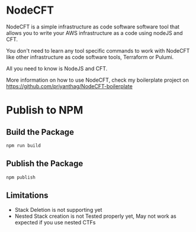 # NodeCFT
NodeCFT is a simple infrastructure as code software software tool that allows you to write your AWS infrastructure as a code using nodeJS and CFT. 

You don't need to learn any tool specific commands to work with NodeCFT like other infrastructure as code software tools, Terraform or Pulumi.

All you need to know is NodeJS and CFT.

More information on how to use NodeCFT, check my boilerplate project on https://github.com/priyanthag/NodeCFT-boilerplate

# Publish to NPM
## Build the Package
    npm run build
## Publish the Package
    npm publish

## Limitations
  -  Stack Deletion is not supporting yet
  -  Nested Stack creation is not Tested properly yet, May not work as expected if you use nested CTFs 



